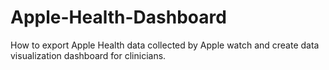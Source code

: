 # Apple-Health-Dashboard
How to export Apple Health data collected by Apple watch and create data visualization dashboard for clinicians.

